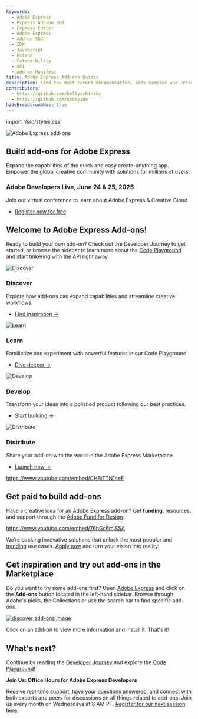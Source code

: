 ```yaml
---
keywords:
  - Adobe Express
  - Express Add-on SDK
  - Express Editor
  - Adobe Express
  - Add-on SDK
  - SDK
  - JavaScript
  - Extend
  - Extensibility
  - API
  - Add-on Manifest
title: Adobe Express Add-ons Guides
description: Find the most recent documentation, code samples and resources for building add-ons for Adobe Express.
contributors:
  - https://github.com/hollyschinsky
  - https://github.com/undavide
hideBreadcrumbNav: true
---
```


import '/src/styles.css'

<HeroSimple slots="image, heading, text " background="linear-gradient(180deg, #c946eb, #6372f5)" variant="halfWidth" textColor="white" />

![Adobe Express add-ons](./getting_started/img/Explore_Image_3.png)

## Build add-ons for Adobe Express

Expand the capabilities of the quick and easy create-anything app. Empower the global creative community with solutions for millions of users.

<Announcement slots="heading, text, button" className="developers-live-announcement" variant="secondary" backgroundColor ="background-color-gray" />

### Adobe Developers Live, June 24 & 25, 2025

Join our virtual conference to learn about Adobe Express & Creative Cloud

- [Register now for free](https://events.ringcentral.com/events/adobe-developers-live-2025-code-connect-grow-your-business/registration?utm_source=DevDoc%20Sites&utm_campaign=DevelopersLive)

## Welcome to Adobe Express Add-ons!

Ready to build your own add-on? Check out the Developer Journey to get started, or browse the sidebar to learn more about the [Code Playground](./getting-started/code-playground.md) and start tinkering with the API right away.

<Columns slots="image, heading, text, links" variant ="vertical" repeat ="2"/>

![Discover](./getting_started/img/devjourney-1-discovery.png)

### Discover

Explore how add-ons can expand capabilities and streamline creative workflows.

- [Find inspiration →](./getting-started/developer-journey.md#discover)

![Learn](./getting_started/img/devjourney-2-learn.png)

### Learn

Familiarize and experiment with powerful features in our Code Playground.

- [Dive deeper →](./getting-started/developer-journey.md#learn)

<Columns slots="image, heading, text, links" variant ="vertical" repeat ="2"/>

![Develop](./getting_started/img/devjourney-3-develop.png)

### Develop

Transform your ideas into a polished product following our best practices.

- [Start building →](./getting-started/developer-journey.md#develop)

![Distribute](./getting_started/img/devjourney-4-distribute.png)

### Distribute

Share your add-on with the world in the Adobe Express Marketplace.

- [Launch now →](./getting-started/developer-journey.md#distribute)

<Embed slots="video" />

https://www.youtube.com/embed/CHBiTTN1neE

## Get paid to build add-ons

Have a creative idea for an Adobe Express add-on? Get **funding**, resources, and support through the [Adobe Fund for Design](https://developer.adobe.com/fund-for-design).

<Embed slots="video" />

https://www.youtube.com/embed/76hGc6mlSSA

We’re backing innovative solutions that unlock the most popular and [trending](https://developer.adobe.com/fund-for-design/#what-were-looking-for) use cases. [Apply now](https://developer.adobe.com/fund-for-design) and turn your vision into reality!

## Get inspiration and try out add-ons in the Marketplace

Do you want to try some add-ons first? Open [Adobe Express](https://express.adobe.com/add-ons) and click on the **Add-ons** button located in the left-hand sidebar. Browse through Adobe's picks, the Collections or use the search bar to find specific add-ons.

[![discover add-ons image](../images/addons.png)](https://express.adobe.com/add-ons)

Click on an add-on to view more information and install it. That's it!

## What's next?

Continue by reading the [Developer Journey](./getting-started/developer-journey.md) and explore the [Code Playground](./getting-started/code-playground.md)!

<InlineAlert slots="text1,text2" />

**Join Us: Office Hours for Adobe Express Developers**

Receive real-time support, have your questions answered, and connect with both experts and peers for discussions on all things related to add-ons. Join us every month on Wednesdays at 8 AM PT. [Register for our next session here](https://developer.adobe.com/developers-live).
